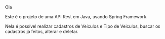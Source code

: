 Ola

Este é o projeto de uma API Rest em Java, usando Spring Framework.

Nela é possível realizar cadastros de Veiculos e Tipo de Veiculos, buscar os cadastros já feitos, alterar e deletar.
